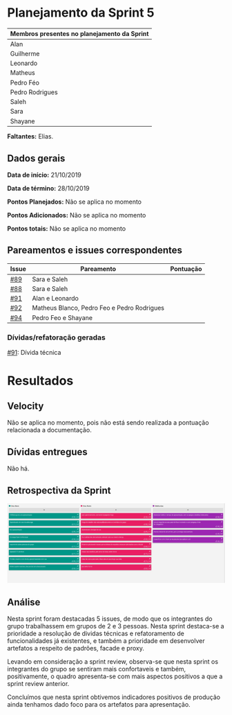 # Planejamento da Sprint 5

| Membros presentes no planejamento da Sprint  |
|---------------------|
| Alan  |
| Guilherme |
| Leonardo  |
| Matheus |
| Pedro Féo |
| Pedro Rodrigues|
| Saleh  |
| Sara  |
| Shayane|

__Faltantes:__ Elias.

## Dados gerais

**Data de início:** 21/10/2019

**Data de término:** 28/10/2019

**Pontos Planejados:** Não se aplica no momento

**Pontos Adicionados:** Não se aplica no momento

**Pontos totais:** Não se aplica no momento

## Pareamentos e issues correspondentes
| Issue | Pareamento | Pontuação |
|-------|------------|-----------|
| [#89](https://github.com/fga-desenho-2019-2/Wiki/issues/#89) | Sara e Saleh | | 
| [#88](https://github.com/fga-desenho-2019-2/Wiki/issues/#88) | Sara e Saleh | | 
| [#91](https://github.com/fga-desenho-2019-2/Wiki/issues/#91) | Alan e Leonardo | | 
| [#92](https://github.com/fga-desenho-2019-2/Wiki/issues/#92) | Matheus Blanco, Pedro Feo e Pedro Rodrigues | | 
| [#94](https://github.com/fga-desenho-2019-2/Wiki/issues/94) | Pedro Feo e Shayane | | 

### Dívidas/refatoração geradas

[#91](https://github.com/fga-desenho-2019-2/Wiki/issues/91): Dívida técnica 


# Resultados

## Velocity

Não se aplica no momento, pois não está sendo realizada a pontuação relacionada a documentação.

## Dívidas entregues

Não há.

## Retrospectiva da Sprint

![../gerencia/img/retrospectiva5.jpg](../gerencia/img/retrospectiva5.jpg)

## Análise

Nesta sprint foram destacadas 5 issues, de modo que os integrantes do grupo trabalhassem em grupos de 2 e 3 pessoas. Nesta sprint destaca-se a prioridade a resolução de dividas técnicas e refatoramento de funcionalidades já existentes, e também a prioridade em desenvolver artefatos a respeito de padrões, facade e proxy. 

Levando em consideração a sprint review, observa-se que nesta sprint os integrantes do grupo se sentiram mais confortaveis e também, positivamente, o quadro apresenta-se com mais aspectos positivos a que a sprint review anterior.

Concluímos que nesta sprint obtivemos indicadores positivos de produção ainda tenhamos dado foco para os artefatos para apresentação. 

